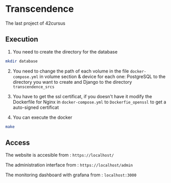 # Transcendence

The last project of 42cursus

## Execution

1. You need to create the directory for the database
````sh
mkdir database
````
2. You need to change the path of each volume in the file `docker-compose.yml` in volume section & device for each one: PostgreSQL to the directory you want to create and Django to the directory `transcendence_srcs`

3. You have to get the ssl certificat, if you doesn't have it modify the Dockerfile for Nginx in `docker-compose.yml` to `Dockerfie_openssl` to get a auto-signed certificat

4. You can execute the docker
````sh
make
````

## Access
The website is accesible from : `https://localhost/`

The administration interface from : `https://localhost/admin`

The monitoring dashboard with grafana from : `localhost:3000` 
